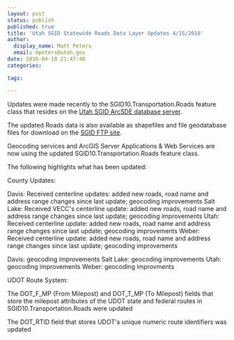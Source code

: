 ```yaml
---
layout: post
status: publish
published: true
title: 'Utah SGID Statewide Roads Data Layer Updates 4/15/2016'
author:
  display_name: Matt Peters
  email: mpeters@utah.gov
date: 2016-04-18 21:47:40
categories:

tags:

---
```


Updates were made recently to the SGID10.Transportation.Roads feature class that resides on the <a href="http://gis.utah.gov/data/how-to-connect-to-the-sgid-via-sde/">Utah SGID ArcSDE database server</a>.

The updated Roads data is also available as shapefiles and file geodatabase files for download on the <a href="ftp://ftp.agrc.utah.gov/UtahSGID_Vector/UTM12_NAD83/TRANSPORTATION/PackagedData/_Statewide/UtahRoadAndHighwaySystem/">SGID FTP site</a>.  

Geocoding services and ArcGIS Server Applications & Web Services are now using the updated SGID10.Transportation.Roads feature class.

The following highlights what has been updated:

County Updates:

Davis: Received centerline updates: added new roads, road name and address range changes since last update; geocoding improvements
Salt Lake: Received VECC's centerline update: added new roads, road name and address range changes since last update; geocoding improvements
Utah: Received centerline update: added new roads, road name and address range changes since last update; geocoding improvements
Weber: Received centerline update: added new roads, road name and address range changes since last update; geocoding improvements


Davis: geocoding improvements
Salt Lake: geocoding improvements
Utah: geocoding improvements
Weber: geocoding improvments

UDOT Route System:

The DOT_F_MP (From Milepost) and DOT_T_MP (To Milepost) fields that store the milepost attributes of the UDOT state and federal routes in SGID10.Transportation.Roads were updated

The DOT_RTID field that stores UDOT's unique numeric route identifiers was updated
